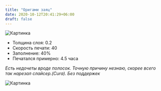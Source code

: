 ```yaml
---
title: "Оригами заяц"
date: 2020-10-12T20:41:29+06:00
draft: false
---
```


![Картинка][image2]

- Толщина слоя: 0.2
- Скорость печати: 40
- Заполнение: 40%
- Печатался примерно: 4.5 часа

*Есть недочеты вроде полосок. Точную причину незнаю, скорее всего так нарезал слайсер.(Cura). Без поддержек*

![Картинка][image1]

[image1]: /img/hare1.jpg
[image2]: /img/hare2.jpg
